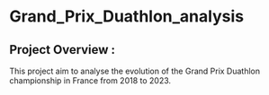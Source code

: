 # Grand_Prix_Duathlon_analysis

## Project Overview : 
This project aim to analyse the evolution of the Grand Prix Duathlon championship in France from 2018 to 2023.
